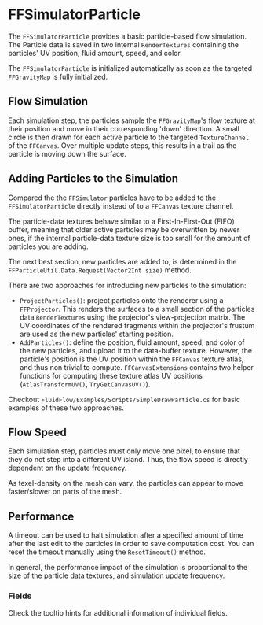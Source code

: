 # FFSimulatorParticle

The `FFSimulatorParticle` provides a basic particle-based flow simulation.
The Particle data is saved in two internal `RenderTextures` containing the particles' UV position, fluid amount, speed, and color.

The `FFSimulatorParticle` is initialized automatically as soon as the targeted `FFGravityMap` is fully initialized.

## Flow Simulation

Each simulation step, the particles sample the `FFGravityMap`'s flow texture at their position and move in their corresponding 'down' direction.
A small circle is then drawn for each active particle to the targeted `TextureChannel` of the `FFCanvas`.
Over multiple update steps, this results in a trail as the particle is moving down the surface.

## Adding Particles to the Simulation

Compared the the `FFSimulator` particles have to be added to the `FFSimulatorParticle` directly instead of to a `FFCanvas` texture channel.

The particle-data textures behave similar to a First-In-First-Out (FIFO) buffer, meaning that older active particles may be overwritten by newer ones, if the internal particle-data texture size is too small for the amount of particles you are adding.

The next best section, new particles are added to, is determined in the `FFParticleUtil.Data.Request(Vector2Int size)` method.

There are two approaches for introducing new particles to the simulation:
- `ProjectParticles()`: project particles onto the renderer using a `FFProjector`. This renders the surfaces to a small section of the particles data `RenderTextures` using the projector's view-projection matrix. The UV coordinates of the rendered fragments within the projector's frustum are used as the new particles' starting position.
- `AddParticles()`: define the position, fluid amount, speed, and color of the new particles, and upload it to the data-buffer texture. However, the particle's position is the UV position within the `FFCanvas` texture atlas, and thus non trivial to compute.
`FFCanvasExtensions` contains two helper functions for computing these texture atlas UV positions (`AtlasTransformUV()`, `TryGetCanvasUV()`).

Checkout `FluidFlow/Examples/Scripts/SimpleDrawParticle.cs` for basic examples of these two approaches.


## Flow Speed

Each simulation step, particles must only move one pixel, to ensure that they do not step into a different UV island.
Thus, the flow speed is directly dependent on the update frequency.

As texel-density on the mesh can vary, the particles can appear to move faster/slower on parts of the mesh.

## Performance

A timeout can be used to halt simulation after a specified amount of time after the last edit to the particles in order to save computation cost. You can reset the timeout manually using the `ResetTimeout()` method.

In general, the performance impact of the simulation is proportional to the size of the particle data textures, and simulation update frequency.

### Fields

Check the tooltip hints for additional information of individual fields.